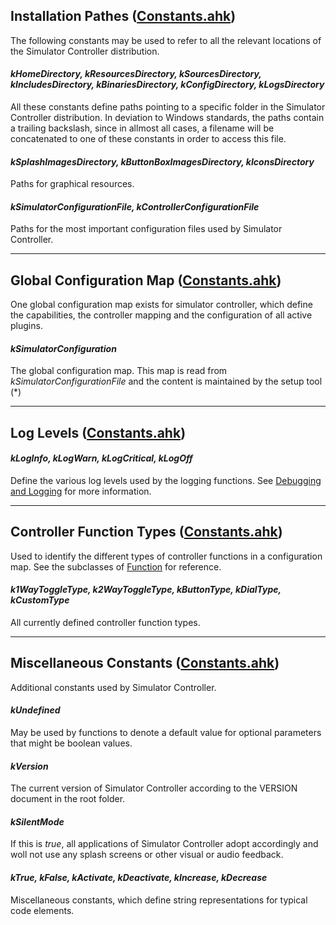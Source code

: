 ## Installation Pathes ([Constants.ahk](https://github.com/SeriousOldMan/Simulator-Controller/blob/main/Sources/Includes/Constants.ahk))
The following constants may be used to refer to all the relevant locations of the Simulator Controller distribution.

#### *kHomeDirectory, kResourcesDirectory, kSourcesDirectory, kIncludesDirectory, kBinariesDirectory, kConfigDirectory, kLogsDirectory*
All these constants define paths pointing to a specific folder in the Simulator Controller distribution. In deviation to Windows standards, the paths contain a trailing backslash, since in allmost all cases, a filename will be concatenated to one of these constants in order to access this file.

#### *kSplashImagesDirectory, kButtonBoxImagesDirectory, kIconsDirectory*
Paths for graphical resources.

#### *kSimulatorConfigurationFile, kControllerConfigurationFile*
Paths for the most important configuration files used by Simulator Controller.

***

## Global Configuration Map ([Constants.ahk](https://github.com/SeriousOldMan/Simulator-Controller/blob/main/Sources/Includes/Constants.ahk))
One global configuration map exists for simulator controller, which define the capabilities, the controller mapping and the configuration of all active plugins.

#### *kSimulatorConfiguration*
The global configuration map. This map is read from *kSimulatorConfigurationFile* and the content is maintained by the setup tool (*)

***

## Log Levels ([Constants.ahk](https://github.com/SeriousOldMan/Simulator-Controller/blob/main/Sources/Includes/Constants.ahk))

#### *kLogInfo, kLogWarn, kLogCritical, kLogOff*
Define the various log levels used by the logging functions. See [Debugging and Logging](https://github.com/SeriousOldMan/Simulator-Controller/wiki/Functions-Reference#debugging-and-logging-functionsahk) for more information.

***

## Controller Function Types ([Constants.ahk](https://github.com/SeriousOldMan/Simulator-Controller/blob/main/Sources/Includes/Constants.ahk))
Used to identify the different types of controller functions in a configuration map. See the subclasses of [Function](https://github.com/SeriousOldMan/Simulator-Controller/wiki/Classes-Reference#abstract-function-extends-configurationitem-classesahk) for reference.

#### *k1WayToggleType, k2WayToggleType, kButtonType, kDialType, kCustomType*
All currently defined controller function types.

***

## Miscellaneous Constants ([Constants.ahk](https://github.com/SeriousOldMan/Simulator-Controller/blob/main/Sources/Includes/Constants.ahk))
Additional constants used by Simulator Controller.

#### *kUndefined*
May be used by functions to denote a default value for optional parameters that might be boolean values.

#### *kVersion*
The current version of Simulator Controller according to the VERSION document in the root folder.

#### *kSilentMode*
If this is *true*, all applications of Simulator Controller adopt accordingly and woll not use any splash screens or other visual or audio feedback.

#### *kTrue, kFalse, kActivate, kDeactivate, kIncrease, kDecrease*
Miscellaneous constants, which define string representations for typical code elements.